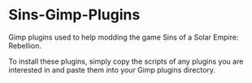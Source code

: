 # Sins-Gimp-Plugins
Gimp plugins used to help modding the game Sins of a Solar Empire: Rebellion.

To install these plugins, simply copy the scripts of any plugins you are interested in and paste them into your Gimp plugins directory. 
